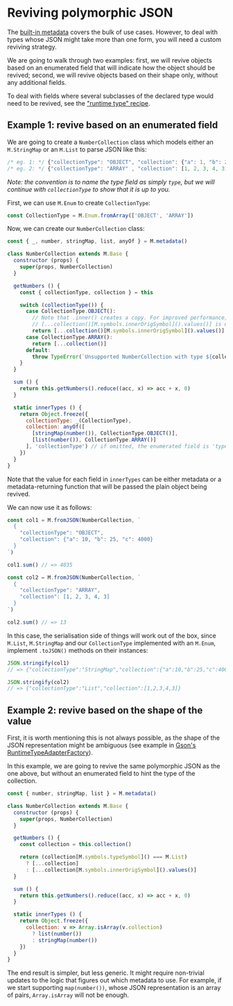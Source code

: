 # Reviving polymorphic JSON

The [built-in metadata](../introduction/metadata.md) covers the bulk of use
cases. However, to deal with types whose JSON might take more than one form,
you will need a custom reviving strategy.

We are going to walk through two examples: first, we will revive objects based
on an enumerated field that will indicate how the object should be revived;
second, we will revive objects based on their shape only, without any
additional fields.

To deal with fields where several subclasses of the declared type would need
to be revived, see the ["runtime type" recipe](../recipes/runtime_type_for_subclasses.md).

## Example 1: revive based on an enumerated field

We are going to create a `NumberCollection` class which models either an
`M.StringMap` or an `M.List` to parse JSON like this:

```js
/* eg. 1: */ {"collectionType": "OBJECT", "collection": {"a": 1, "b": 2}}
/* eg. 2: */ {"collectionType": "ARRAY" , "collection": [1, 2, 3, 4, 3]}
```

_Note: the convention is to name the type field as simply `type`, but we will
continue with `collectionType` to show that it is up to you._

First, we can use `M.Enum` to create `CollectionType`:

```js
const CollectionType = M.Enum.fromArray(['OBJECT', 'ARRAY'])
```

Now, we can create our `NumberCollection` class:

```js
const { _, number, stringMap, list, anyOf } = M.metadata()

class NumberCollection extends M.Base {
  constructor (props) {
    super(props, NumberCollection)
  }

  getNumbers () {
    const { collectionType, collection } = this

    switch (collectionType()) {
      case CollectionType.OBJECT():
        // Note that .inner() creates a copy. For improved performance,
        // [...collection()[M.symbols.innerOrigSymbol]().values()] is used
        return [...collection()[M.symbols.innerOrigSymbol]().values()]
      case CollectionType.ARRAY():
        return [...collection()]
      default:
        throw TypeError(`Unsupported NumberCollection with type ${collectionType.toJSON()}`)
    }
  }

  sum () {
    return this.getNumbers().reduce((acc, x) => acc + x, 0)
  }

  static innerTypes () {
    return Object.freeze({
      collectionType: _(CollectionType),
      collection: anyOf([
        [stringMap(number()), CollectionType.OBJECT()],
        [list(number()), CollectionType.ARRAY()]
      ], 'collectionType') // if omitted, the enumerated field is 'type'
    })
  }
}
```

Note that the value for each field in `innerTypes` can be either metadata or
a metadata-returning function that will be passed the plain object being
revived.

We can now use it as follows:

```js
const col1 = M.fromJSON(NumberCollection, `
  {
    "collectionType": "OBJECT",
    "collection": {"a": 10, "b": 25, "c": 4000}
  }
`)

col1.sum() // => 4035
```

```js
const col2 = M.fromJSON(NumberCollection, `
  {
    "collectionType": "ARRAY",
    "collection": [1, 2, 3, 4, 3]
  }
`)

col2.sum() // => 13
```

In this case, the serialisation side of things will work out of the box, since
`M.List`, `M.StringMap` and our `CollectionType` implemented with an `M.Enum`,
implement `.toJSON()` methods on their instances:

```js
JSON.stringify(col1)
// => {"collectionType":"StringMap","collection":{"a":10,"b":25,"c":4000}}

JSON.stringify(col2)
// => {"collectionType":"List","collection":[1,2,3,4,3]}
```

## Example 2: revive based on the shape of the value

First, it is worth mentioning this is not always possible, as the shape of the
JSON representation might be ambiguous (see example in
[Gson's RuntimeTypeAdapterFactory](https://github.com/google/gson/blob/gson-parent-2.8.0/extras/src/main/java/com/google/gson/typeadapters/RuntimeTypeAdapterFactory.java#L36)).

In this example, we are going to revive the same polymorphic JSON as the one
above, but without an enumerated field to hint the type of the collection.

```js
const { number, stringMap, list } = M.metadata()

class NumberCollection extends M.Base {
  constructor (props) {
    super(props, NumberCollection)
  }

  getNumbers () {
    const collection = this.collection()

    return (collection[M.symbols.typeSymbol]() === M.List)
      ? [...collection]
      : [...collection[M.symbols.innerOrigSymbol]().values()]
  }

  sum () {
    return this.getNumbers().reduce((acc, x) => acc + x, 0)
  }

  static innerTypes () {
    return Object.freeze({
      collection: v => Array.isArray(v.collection)
        ? list(number())
        : stringMap(number())
    })
  }
}
```

The end result is simpler, but less generic. It might require non-trivial
updates to the logic that figures out which metadata to use. For example,
if we start supporting `map(number())`, whose JSON representation is an
array of pairs, `Array.isArray` will not be enough.

